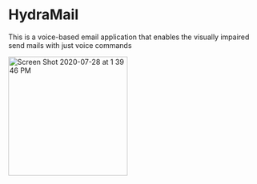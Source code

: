 # HydraMail
This is a voice-based email application that enables the visually impaired send mails with just voice commands

<img width="238" alt="Screen Shot 2020-07-28 at 1 39 46 PM" src="https://user-images.githubusercontent.com/38994167/88666433-f8446780-d0d7-11ea-9023-08f3c676a102.png">

